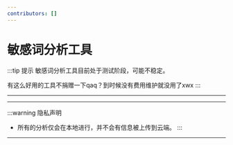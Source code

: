 ```yaml
---
contributors: []
---
```


<script setup>
import Analyzer from './.vitepress/theme/components/chksenswd.vue'
</script>

# 敏感词分析工具

:::tip 提示
敏感词分析工具目前处于测试阶段，可能不稳定。

有这么好用的工具不捐赠一下qaq？到时候没有费用维护就没用了xwx
:::

---

<Analyzer />

---

:::warning 隐私声明
- 所有的分析仅会在本地进行，并不会有信息被上传到云端。
:::

---
